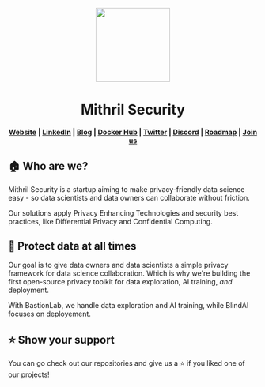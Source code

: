 <p align="center">
  <a href="https://collective.github.io/">
    <img width="150px" src="https://cdn.welcometothejungle.co/uploads/website/logo/8846/164874/b2c69dea-2f27-4f66-82a1-c503dbc27a3d.png">
  </a>
</p>
<h1 align="center">Mithril Security</h1>

<h4 align="center">
  <a href="https://www.mithrilsecurity.io">Website</a> |
  <a href="https://www.linkedin.com/company/mithril-security-company/">LinkedIn</a> |
  <a href="https://blog.mithrilsecurity.io/">Blog</a> |
  <a href="https://hub.docker.com/u/mithrilsecuritysas">Docker Hub</a> |
  <a href="https://www.twitter.com/mithrilsecurity">Twitter</a> | 
  <a href="https://discord.gg/TxEHagpWd4">Discord</a> | 
  <a href="https://blog.mithrilsecurity.io/our-roadmap-at-mithril-security/">Roadmap</a> | 
  <a href="https://mithril-security.welcomekit.co/">Join us</a>
</h4>


## 🏠 Who are we?

Mithril Security is a startup aiming to make privacy-friendly data science easy - so data scientists and data owners can collaborate without friction.

Our solutions apply Privacy Enhancing Technologies and security best practices, like Differential Privacy and Confidential Computing.

## 🔐 Protect data at all times

Our goal is to give data owners and data scientists a simple privacy framework for data science collaboration. Which is why we're building the first open-source privacy toolkit for data exploration, AI training, *and* deployment.

With BastionLab, we handle data exploration and AI training, while BlindAI focuses on deployement.

## ⭐ Show your support

You can go check out our repositories and give us a ⭐️ if you liked one of our projects!
